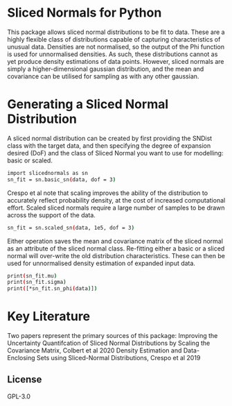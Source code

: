 # Sliced Normals for Python
This package allows sliced normal distributions to be fit to data. These are a highly flexible class of distributions capable of capturing characteristics of unusual data. Densities are not normalised, so the output of the Phi function is used for unnormalised densities. As such, these distributions cannot as yet produce density estimations of data points. However, sliced normals are simply a higher-dimensional gaussian distribution, and the mean and covariance can be utilised for sampling as with any other gaussian.

# Generating a Sliced Normal Distribution
A sliced normal distribution can be created by first providing the SNDist class with the target data, and then specifying the degree of expansion desired (DoF) and the class of Sliced Normal you want to use for modelling: basic or scaled. 
```sh
import slicednormals as sn
sn_fit = sn.basic_sn(data, dof = 3)
```
Crespo et al note that scaling improves the ability of the distribution to accurately reflect probability density, at the cost of increased computational effort. Scaled sliced normals require a large number of samples to be drawn across the support of the data.

```sh
sn_fit = sn.scaled_sn(data, 1e5, dof = 3)
```
Either operation saves the mean and covariance matrix of the sliced normal as an attribute of the sliced normal class. Re-fitting either a basic or a sliced normal will over-write the old distribution characteristics. These can then be used for unnormalised density estimation of expanded input data.

```sh
print(sn_fit.mu)
print(sn_fit.sigma)
print([*sn_fit.sn_phi(data)])
```
# Key Literature
Two papers represent the primary sources of this package:
Improving the Uncertainty Quantifcation of Sliced Normal Distributions by Scaling the Covariance Matrix, Colbert et al 2020
Density Estimation and Data-Enclosing Sets using Sliced-Normal Distributions, Crespo et al 2019

License
----

GPL-3.0

